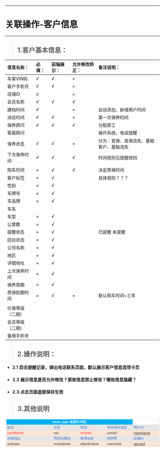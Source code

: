 
---

# 关联操作-客户信息

---

> ## 1.客户基本信息：

| **信息名称：** | **必填：** | **前端展示：** | **允许修改矫正：** | **备注说明：** |
| :--- | :--- | :--- | :--- | :--- |
| 车架VIN码 | √ | √ | × |  |
| 客户手机号 | √ | √ | × |  |
| 店铺ID | √ |  | × |  |
| 会员名称 | √ | √ | √ |  |
| 建档时间 | √ |  | × | 自动添加，新增用户时间 |
| 进店时间 | √ | √ | × | 第一次保养时间 |
| 保养顾问 | √ | √ | √ | 分配原工 |
| 客服顾问 |  |  |  | 操作系统，电话提醒 |
| 保养状态 | √ | √ | × | 分为：首保、首保流失、基础客户、基础流失 |
| 下次保养时间 | √ | √ | √ | 时间规则见提醒规则 |
|  |  |  |  |  |
| 购车时间 | × | √ | √ | 决定质保时间 |
| 客户标签 | × | √ |  | 具体规则？？？ |
| 性别 | × | √ |  |  |
| 车牌号 | × | √ |  |  |
| 车品牌 | × | √ |  |  |
| 车系 |  |  |  |  |
| 车型 | × | √ |  |  |
| 公里数 | × | √ |  |  |
| 提醒状态 | × | √ |  | 已提醒 未提醒 |
| 回访状态 | × | √ |  |  |
| 公司名称 | × | √ |  |  |
| 地区 | × | √ |  |  |
| 详细地址 | × | √ |  |  |
| 上次保养时间 | × | √ |  |  |
| 保养周期 | × | √ |  |  |
| 质保到期时间 | × | √ | × | 默认购车时间+三年 |
|  |  |  |  |  |
| 价值等级（二期） |  |  |  |  |
| 会员等级（二期） |  |  |  |  |
| 备用手机号 |  |  |  |  |

> ## 2.操作说明：

* #### 2.1 双击提醒记录，弹出电话联系页面，默认展示客户信息选项卡页
* #### 2.2 展示信息是否允许修改？那些信息禁止修改？哪些信息隐藏？
* #### 2.3 点击页面底部保存生效

> ## 3.其他说明

![](/assets/import.png)

